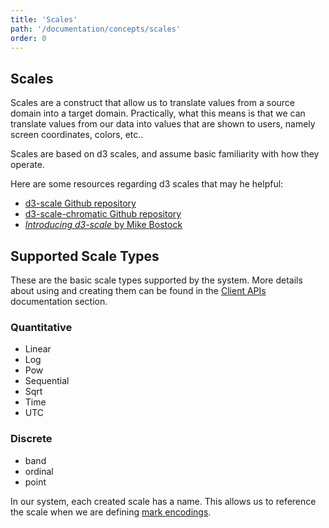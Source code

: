 ```yaml
---
title: 'Scales'
path: '/documentation/concepts/scales'
order: 0
---
```


## Scales

Scales are a construct that allow us to translate values from a source domain into a target domain. Practically, what this means is that we can translate values from our data into values that are shown to users, namely screen coordinates, colors, etc..

Scales are based on d3 scales, and assume basic familiarity with how they operate. 

Here are some resources regarding d3 scales that may he helpful:
* [d3-scale Github repository](https://github.com/d3/d3-scale)
* [d3-scale-chromatic Github repository](https://github.com/d3/d3-scale-chromatic)
* [_Introducing d3-scale_ by Mike Bostock](https://medium.com/@mbostock/introducing-d3-scale-61980c51545f)

## Supported Scale Types
These are the basic scale types supported by the system. More details about using and creating them can be found in the [Client APIs](/documentation/apis) documentation section.

### Quantitative
* Linear
* Log
* Pow
* Sequential
* Sqrt
* Time
* UTC

### Discrete
* band
* ordinal
* point

In our system, each created scale has a name. This allows us to reference the scale when we are defining [mark encodings](/documentation/concepts/marks).